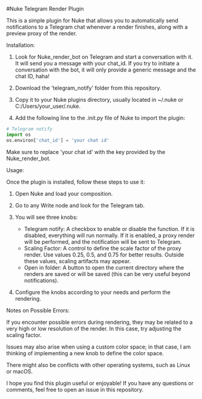#Nuke Telegram Render Plugin

This is a simple plugin for Nuke that allows you to automatically send notifications to a Telegram chat whenever a render finishes, along with a preview proxy of the render.

Installation:

1. Look for Nuke_render_bot on Telegram and start a conversation with it. It will send you a message with your chat_id. If you try to initiate a conversation with the bot, it will only provide a generic message and the chat ID, haha!

2. Download the 'telegram_notify' folder from this repository.

3. Copy it to your Nuke plugins directory, usually located in ~/.nuke or C:/Users/your_user/.nuke.

4. Add the following line to the .init.py file of Nuke to import the plugin:
```python
# Telegram notify
import os
os.environ['chat_id'] = 'your chat id'
```
Make sure to replace 'your chat id' with the key provided by the Nuke_render_bot.

Usage:

Once the plugin is installed, follow these steps to use it:

1. Open Nuke and load your composition.

2. Go to any Write node and look for the Telegram tab.

3. You will see three knobs:
   - Telegram notify: A checkbox to enable or disable the function. If it is disabled, everything will run normally. If it is enabled, a proxy render will be performed, and the notification will be sent to Telegram.
   - Scaling Factor: A control to define the scale factor of the proxy render. Use values 0.25, 0.5, and 0.75 for better results. Outside these values, scaling artifacts may appear.
   - Open in folder: A button to open the current directory where the renders are saved or will be saved (this can be very useful beyond notifications).

4. Configure the knobs according to your needs and perform the rendering.

Notes on Possible Errors:

If you encounter possible errors during rendering, they may be related to a very high or low resolution of the render. In this case, try adjusting the scaling factor.

Issues may also arise when using a custom color space; in that case, I am thinking of implementing a new knob to define the color space.

There might also be conflicts with other operating systems, such as Linux or macOS.

I hope you find this plugin useful or enjoyable! If you have any questions or comments, feel free to open an issue in this repository.

